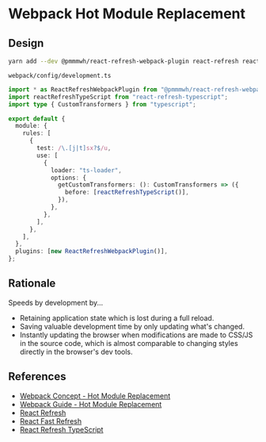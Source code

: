 # Webpack Hot Module Replacement

## Design

```bash
yarn add --dev @pmmmwh/react-refresh-webpack-plugin react-refresh react-refresh-typescript
```

`webpack/config/development.ts`

```typescript
import * as ReactRefreshWebpackPlugin from "@pmmmwh/react-refresh-webpack-plugin";
import reactRefreshTypeScript from "react-refresh-typescript";
import type { CustomTransformers } from "typescript";

export default {
  module: {
    rules: [
      {
        test: /\.[j|t]sx?$/u,
        use: [
          {
            loader: "ts-loader",
            options: {
              getCustomTransformers: (): CustomTransformers => ({
                before: [reactRefreshTypeScript()],
              }),
            },
          },
        ],
      },
    ],
  },
  plugins: [new ReactRefreshWebpackPlugin()],
};
```

## Rationale

Speeds by development by...

- Retaining application state which is lost during a full reload.
- Saving valuable development time by only updating what's changed.
- Instantly updating the browser when modifications are made to CSS/JS in the source code, which is almost comparable to changing styles directly in the browser's dev tools.

## References

- [Webpack Concept - Hot Module Replacement](https://webpack.js.org/concepts/hot-module-replacement/)
- [Webpack Guide - Hot Module Replacement](https://webpack.js.org/guides/hot-module-replacement/)
- [React Refresh](https://www.npmjs.com/package/react-refresh)
- [React Fast Refresh](https://github.com/pmmmwh/react-refresh-webpack-plugin)
- [React Refresh TypeScript](https://github.com/Jack-Works/react-refresh-transformer/tree/main/typescript)
